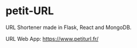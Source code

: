 # petit-URL

URL Shortener made in Flask, React and MongoDB.

URL Web App: https://www.petiturl.fr/
